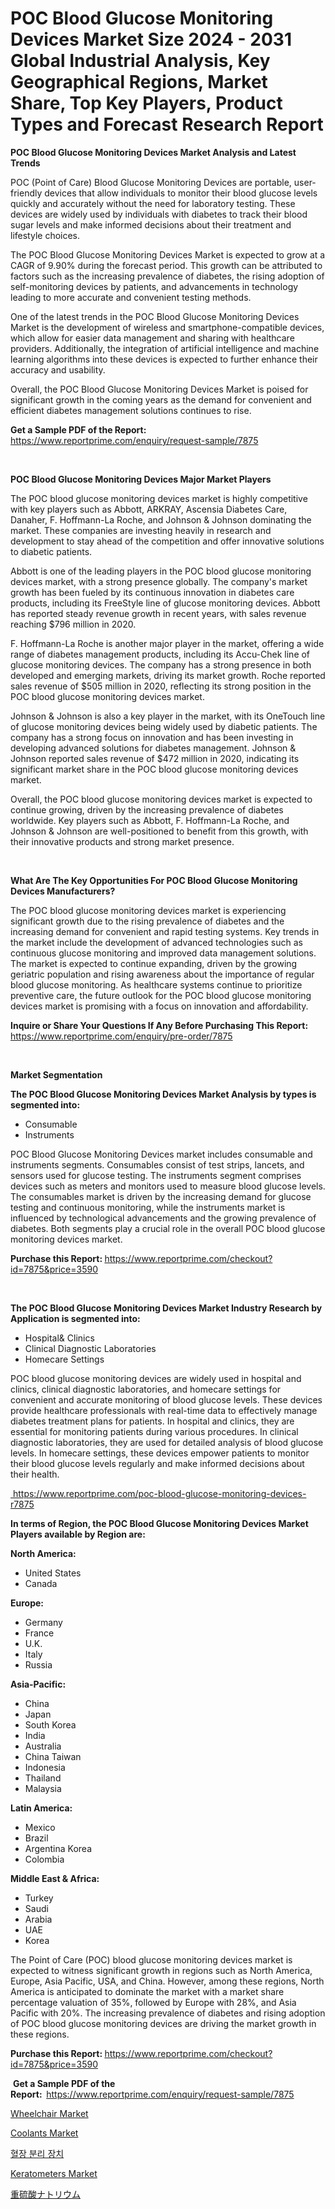 <p><h1>POC Blood Glucose Monitoring Devices Market Size 2024 - 2031 Global Industrial Analysis, Key Geographical Regions, Market Share, Top Key Players, Product Types and Forecast Research Report</h1></p><p><strong>POC Blood Glucose Monitoring Devices Market Analysis and Latest Trends</strong></p>
<p><p>POC (Point of Care) Blood Glucose Monitoring Devices are portable, user-friendly devices that allow individuals to monitor their blood glucose levels quickly and accurately without the need for laboratory testing. These devices are widely used by individuals with diabetes to track their blood sugar levels and make informed decisions about their treatment and lifestyle choices.</p><p>The POC Blood Glucose Monitoring Devices Market is expected to grow at a CAGR of 9.90% during the forecast period. This growth can be attributed to factors such as the increasing prevalence of diabetes, the rising adoption of self-monitoring devices by patients, and advancements in technology leading to more accurate and convenient testing methods.</p><p>One of the latest trends in the POC Blood Glucose Monitoring Devices Market is the development of wireless and smartphone-compatible devices, which allow for easier data management and sharing with healthcare providers. Additionally, the integration of artificial intelligence and machine learning algorithms into these devices is expected to further enhance their accuracy and usability.</p><p>Overall, the POC Blood Glucose Monitoring Devices Market is poised for significant growth in the coming years as the demand for convenient and efficient diabetes management solutions continues to rise.</p></p>
<p><strong>Get a Sample PDF of the Report:&nbsp;</strong> <a href="https://www.reportprime.com/enquiry/request-sample/7875">https://www.reportprime.com/enquiry/request-sample/7875</a></p>
<p>&nbsp;</p>
<p><strong>POC Blood Glucose Monitoring Devices Major Market Players</strong></p>
<p><p>The POC blood glucose monitoring devices market is highly competitive with key players such as Abbott, ARKRAY, Ascensia Diabetes Care, Danaher, F. Hoffmann-La Roche, and Johnson & Johnson dominating the market. These companies are investing heavily in research and development to stay ahead of the competition and offer innovative solutions to diabetic patients.</p><p>Abbott is one of the leading players in the POC blood glucose monitoring devices market, with a strong presence globally. The company's market growth has been fueled by its continuous innovation in diabetes care products, including its FreeStyle line of glucose monitoring devices. Abbott has reported steady revenue growth in recent years, with sales revenue reaching $796 million in 2020.</p><p>F. Hoffmann-La Roche is another major player in the market, offering a wide range of diabetes management products, including its Accu-Chek line of glucose monitoring devices. The company has a strong presence in both developed and emerging markets, driving its market growth. Roche reported sales revenue of $505 million in 2020, reflecting its strong position in the POC blood glucose monitoring devices market.</p><p>Johnson & Johnson is also a key player in the market, with its OneTouch line of glucose monitoring devices being widely used by diabetic patients. The company has a strong focus on innovation and has been investing in developing advanced solutions for diabetes management. Johnson & Johnson reported sales revenue of $472 million in 2020, indicating its significant market share in the POC blood glucose monitoring devices market.</p><p>Overall, the POC blood glucose monitoring devices market is expected to continue growing, driven by the increasing prevalence of diabetes worldwide. Key players such as Abbott, F. Hoffmann-La Roche, and Johnson & Johnson are well-positioned to benefit from this growth, with their innovative products and strong market presence.</p></p>
<p>&nbsp;</p>
<p><strong>What Are The Key Opportunities For POC Blood Glucose Monitoring Devices Manufacturers?</strong></p>
<p><p>The POC blood glucose monitoring devices market is experiencing significant growth due to the rising prevalence of diabetes and the increasing demand for convenient and rapid testing systems. Key trends in the market include the development of advanced technologies such as continuous glucose monitoring and improved data management solutions. The market is expected to continue expanding, driven by the growing geriatric population and rising awareness about the importance of regular blood glucose monitoring. As healthcare systems continue to prioritize preventive care, the future outlook for the POC blood glucose monitoring devices market is promising with a focus on innovation and affordability.</p></p>
<p><strong>Inquire or Share Your Questions If Any Before Purchasing This Report:</strong> <a href="https://www.reportprime.com/enquiry/pre-order/7875">https://www.reportprime.com/enquiry/pre-order/7875</a></p>
<p>&nbsp;</p>
<p><strong>Market Segmentation</strong></p>
<p><strong>The POC Blood Glucose Monitoring Devices Market Analysis by types is segmented into:</strong></p>
<p><ul><li>Consumable</li><li>Instruments</li></ul></p>
<p><p>POC Blood Glucose Monitoring Devices market includes consumable and instruments segments. Consumables consist of test strips, lancets, and sensors used for glucose testing. The instruments segment comprises devices such as meters and monitors used to measure blood glucose levels. The consumables market is driven by the increasing demand for glucose testing and continuous monitoring, while the instruments market is influenced by technological advancements and the growing prevalence of diabetes. Both segments play a crucial role in the overall POC blood glucose monitoring devices market.</p></p>
<p><strong>Purchase this Report:&nbsp;</strong><a href="https://www.reportprime.com/checkout?id=7875&price=3590">https://www.reportprime.com/checkout?id=7875&price=3590</a></p>
<p>&nbsp;</p>
<p><strong>The POC Blood Glucose Monitoring Devices Market Industry Research by Application is segmented into:</strong></p>
<p><ul><li>Hospital& Clinics</li><li>Clinical Diagnostic Laboratories</li><li>Homecare Settings</li></ul></p>
<p><p>POC blood glucose monitoring devices are widely used in hospital and clinics, clinical diagnostic laboratories, and homecare settings for convenient and accurate monitoring of blood glucose levels. These devices provide healthcare professionals with real-time data to effectively manage diabetes treatment plans for patients. In hospital and clinics, they are essential for monitoring patients during various procedures. In clinical diagnostic laboratories, they are used for detailed analysis of blood glucose levels. In homecare settings, these devices empower patients to monitor their blood glucose levels regularly and make informed decisions about their health.</p></p>
<p><a href="https://www.reportprime.com/poc-blood-glucose-monitoring-devices-r7875">&nbsp;https://www.reportprime.com/poc-blood-glucose-monitoring-devices-r7875</a></p>
<p><strong>In terms of Region, the POC Blood Glucose Monitoring Devices Market Players available by Region are:</strong></p>
<p>
    <p> <strong> North America: </strong>
        <ul>
            <li>United States</li>
            <li>Canada</li>
        </ul>
        </p> 
    <p> <strong> Europe: </strong>
        <ul>
            <li>Germany</li>
            <li>France</li>
            <li>U.K.</li>
            <li>Italy</li>
            <li>Russia</li>
        </ul>
        </p> 
    <p> <strong> Asia-Pacific: </strong>
        <ul>
            <li>China</li>
            <li>Japan</li>
            <li>South Korea</li>
            <li>India</li>
            <li>Australia</li>
            <li>China Taiwan</li>
            <li>Indonesia</li>
            <li>Thailand</li>
            <li>Malaysia</li>
        </ul>
        </p> 
    <p> <strong> Latin America: </strong>
        <ul>
            <li>Mexico</li>
            <li>Brazil</li>
            <li>Argentina Korea</li>
            <li>Colombia</li>
        </ul>
        </p> 
    <p> <strong> Middle East & Africa: </strong>
        <ul>
            <li>Turkey</li>
            <li>Saudi</li>
            <li>Arabia</li>
            <li>UAE</li>
            <li>Korea</li>
        </ul>
    </p>
    </p>
<p><p>The Point of Care (POC) blood glucose monitoring devices market is expected to witness significant growth in regions such as North America, Europe, Asia Pacific, USA, and China. However, among these regions, North America is anticipated to dominate the market with a market share percentage valuation of 35%, followed by Europe with 28%, and Asia Pacific with 20%. The increasing prevalence of diabetes and rising adoption of POC blood glucose monitoring devices are driving the market growth in these regions.</p></p>
<p><strong>Purchase this Report: </strong><a href="https://www.reportprime.com/checkout?id=7875&price=3590">https://www.reportprime.com/checkout?id=7875&price=3590</a></p>
<p>&nbsp;<strong>Get a Sample PDF of the Report:&nbsp;&nbsp;</strong><a href="https://www.reportprime.com/enquiry/request-sample/7875">https://www.reportprime.com/enquiry/request-sample/7875</a></p>
<p><strong></strong></p>
<p><p><a href="https://github.com/Glendatilghmankmgz0rbhwpy/Market-Research-Report-List-2/blob/main/wheelchair-market.md">Wheelchair Market</a></p><p><a href="https://issuu.com/reportprime-2/docs/coolants-market-size-2030.pptx">Coolants Market</a></p><p><a href="https://github.com/CliftonFisher9067/Market-Research-Report-List-1/blob/main/378248629997.md">혈장 분리 장치</a></p><p><a href="https://github.com/dx0328/Market-Research-Report-List-2/blob/main/keratometers-market.md">Keratometers Market</a></p><p><a href="https://github.com/mcbeesbxa270/Market-Research-Report-List-1/blob/main/833360729710.md">重硫酸ナトリウム</a></p></p>